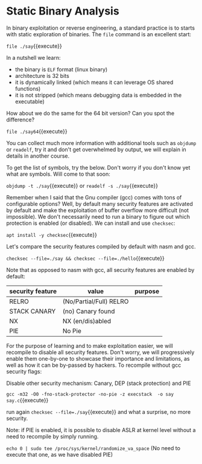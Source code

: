 # Static Binary Analysis

In binary exploitation or reverse engineering, a standard practice is to starts with static exploration of binaries. The `file` command is an excellent start:

`file ./say`{{execute}}

In a nutshell we learn:

- the binary is `ELF` format (linux binary)
- architecture is 32 bits
- it is dynamically linked (which means it can leverage OS shared functions)
- it is not stripped (which means debugging data is embedded in the executable)

How about we do the same for the 64 bit version? Can you spot the difference?

`file ./say64`{{execute}}

You can collect much more information with additional tools such as `objdump` or `readelf`, try it and don't get overwhelmed by output, we will explain in details in another course.

To get the list of symbols, try the below. Don't worry if you don't know yet what are symbols. Will come to that soon:

`objdump -t ./say`{{execute}}
or
`readelf -s ./say`{{execute}}

Remember when I said that the Gnu compiler (gcc) comes with tons of configurable options? Well, by default many security features are activated by default and make the exploitation of buffer overflow more difficult (not impossible). We don't necessarily need to run a binary to figure out which protection is enabled (or disabled). We can install and use `checksec`:

`apt install -y checksec`{{execute}}

Let's compare the security features compiled by default with nasm and gcc. 

`checksec --file=./say && checksec --file=./hello`{{execute}}

Note that as opposed to nasm with gcc, all security features are enabled by default:

| security feature | value | purpose |
| --- | --- | --- |
| RELRO | (No/Partial/Full) RELRO | |
| STACK CANARY | (no) Canary found | |
| NX | NX (en/dis)abled | |
| PIE | No Pie | |

For the purpose of learning and to make exploitation easier, we will recompile to disable all security features. Don't worry, we will progressively enable them one-by-one to showcase their importance and limitations, as well as how it can be by-passed by hackers. To recompile without gcc security flags:

Disable other security mechanism: Canary, DEP (stack protection) and PIE

`gcc -m32 -O0 -fno-stack-protector -no-pie -z execstack  -o say say.c`{{execute}}

run again `checksec --file=./say`{{execute}} and what a surprise, no more security.

Note: if PIE is enabled, it is possible to disable ASLR at kernel level without a need to recompile by simply running.

`echo 0 | sudo tee /proc/sys/kernel/randomize_va_space` (No need to execute that one, as we have disabled PIE)

